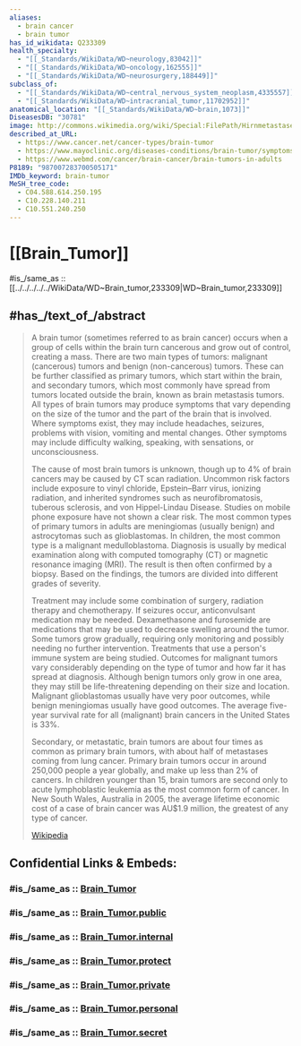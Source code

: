 ```yaml
---
aliases:
  - brain cancer
  - brain tumor
has_id_wikidata: Q233309
health_specialty:
  - "[[_Standards/WikiData/WD~neurology,83042]]"
  - "[[_Standards/WikiData/WD~oncology,162555]]"
  - "[[_Standards/WikiData/WD~neurosurgery,188449]]"
subclass_of:
  - "[[_Standards/WikiData/WD~central_nervous_system_neoplasm,4335557]]"
  - "[[_Standards/WikiData/WD~intracranial_tumor,11702952]]"
anatomical_location: "[[_Standards/WikiData/WD~brain,1073]]"
DiseasesDB: "30781"
image: http://commons.wikimedia.org/wiki/Special:FilePath/Hirnmetastase%20MRT-T1%20KM.jpg
described_at_URL:
  - https://www.cancer.net/cancer-types/brain-tumor
  - https://www.mayoclinic.org/diseases-conditions/brain-tumor/symptoms-causes/syc-20350084
  - https://www.webmd.com/cancer/brain-cancer/brain-tumors-in-adults
P8189: "987007283700505171"
IMDb_keyword: brain-tumor
MeSH_tree_code:
  - C04.588.614.250.195
  - C10.228.140.211
  - C10.551.240.250
---
```


# [[Brain_Tumor]] 

#is_/same_as :: [[../../../../../WikiData/WD~Brain_tumor,233309|WD~Brain_tumor,233309]] 
## #has_/text_of_/abstract 

> A brain tumor (sometimes referred to as brain cancer) occurs when a group of cells within the brain turn cancerous and grow out of control, creating a mass. There are two main types of tumors: malignant (cancerous) tumors and benign (non-cancerous) tumors. These can be further classified as primary tumors, which start within the brain, and secondary tumors, which most commonly have spread from tumors located outside the brain, known as brain metastasis tumors. All types of brain tumors may produce symptoms that vary depending on the size of the tumor and the part of the brain that is involved. Where symptoms exist, they may include headaches, seizures, problems with vision, vomiting and mental changes. Other symptoms may include difficulty walking, speaking, with sensations, or unconsciousness.
>
> The cause of most brain tumors is unknown, though up to 4% of brain cancers may be caused by CT scan radiation. Uncommon risk factors include exposure to vinyl chloride, Epstein–Barr virus, ionizing radiation, and inherited syndromes such as neurofibromatosis, tuberous sclerosis, and von Hippel-Lindau Disease. Studies on mobile phone exposure have not shown a clear risk. The most common types of primary tumors in adults are meningiomas (usually benign) and astrocytomas such as glioblastomas. In children, the most common type is a malignant medulloblastoma. Diagnosis is usually by medical examination along with computed tomography (CT) or magnetic resonance imaging (MRI). The result is then often confirmed by a biopsy. Based on the findings, the tumors are divided into different grades of severity.
>
> Treatment may include some combination of surgery, radiation therapy and chemotherapy. If seizures occur, anticonvulsant medication may be needed. Dexamethasone and furosemide are medications that may be used to decrease swelling around the tumor. Some tumors grow gradually, requiring only monitoring and possibly needing no further intervention. Treatments that use a person's immune system are being studied. Outcomes for malignant tumors vary considerably depending on the type of tumor and how far it has spread at diagnosis. Although benign tumors only grow in one area, they may still be life-threatening depending on their size and location. Malignant glioblastomas usually have very poor outcomes, while benign meningiomas usually have good outcomes. The average five-year survival rate for all (malignant) brain cancers in the United States is 33%.
>
> Secondary, or metastatic, brain tumors are about four times as common as primary brain tumors, with about half of metastases coming from lung cancer. Primary brain tumors occur in around 250,000 people a year globally, and make up less than 2% of cancers. In children younger than 15, brain tumors are second only to acute lymphoblastic leukemia as the most common form of cancer. In New South Wales, Australia in 2005, the average lifetime economic cost of a case of brain cancer was AU$1.9 million, the greatest of any type of cancer.
>
> [Wikipedia](https://en.wikipedia.org/wiki/Brain%20tumor) 


## Confidential Links & Embeds: 

### #is_/same_as :: [Brain_Tumor](/_Standards/bio/Medicine/Medical_Condition/Disease/Cancer/Brain_Tumor.md) 

### #is_/same_as :: [Brain_Tumor.public](/_public/bio/Medicine/Medical_Condition/Disease/Cancer/Brain_Tumor.public.md) 

### #is_/same_as :: [Brain_Tumor.internal](/_internal/bio/Medicine/Medical_Condition/Disease/Cancer/Brain_Tumor.internal.md) 

### #is_/same_as :: [Brain_Tumor.protect](/_protect/bio/Medicine/Medical_Condition/Disease/Cancer/Brain_Tumor.protect.md) 

### #is_/same_as :: [Brain_Tumor.private](/_private/bio/Medicine/Medical_Condition/Disease/Cancer/Brain_Tumor.private.md) 

### #is_/same_as :: [Brain_Tumor.personal](/_personal/bio/Medicine/Medical_Condition/Disease/Cancer/Brain_Tumor.personal.md) 

### #is_/same_as :: [Brain_Tumor.secret](/_secret/bio/Medicine/Medical_Condition/Disease/Cancer/Brain_Tumor.secret.md)


